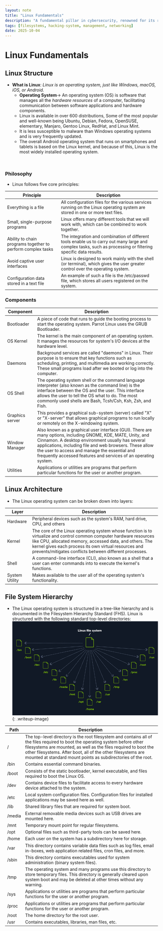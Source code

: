 ```yaml
---
layout: note
title: "Linux Fundamentals"
description: "A fundamental pillar in cybersecurity, renowned for its robustness, flexibility, and open-source nature."
tags: [filesystems, hacking-system, management, networking]
date: 2025-10-04
---
```


# Linux Fundamentals
## Linux Structure
- **What is Linux**: _Linux is an operating system, just like Windows, macOS, iOS, or Android._
    - **Operating System**-> An operating system (OS) is software that manages all the *hardware resources* of a computer, facilitating communication between software applications and hardware components.
    - Linux is available in over 600 distributions,  Some of the most popular and well-known being Ubuntu, Debian, Fedora, OpenSUSE, elementary, Manjaro, Gentoo Linux, RedHat, and Linux Mint.
    - It is less susceptible to malware than Windows operating systems and is very frequently updated.
    - The overall Android operating system that runs on smartphones and tablets is based on the Linux kernel, and because of this, Linux is the most widely installed operating system.
<br>

### Philosophy
- Linux follows five core principles:
<table>
  <thead>
    <tr>
      <th>Principle</th>
      <th>Description</th>
    </tr>
  </thead>
  <tbody>
    <tr>
      <td>Everything is a file</td>
      <td>All configuration files for the various services running on the Linux operating system are stored in one or more text files.</td>
    </tr>
    <tr>
      <td>Small, single-purpose programs</td>
      <td>Linux offers many different tools that we will work with, which can be combined to work together.</td>
    </tr>
    <tr>
      <td>Ability to chain programs together to perform complex tasks</td>
      <td>The integration and combination of different tools enable us to carry out many large and complex tasks, such as processing or filtering specific data results.</td>
    </tr>
    <tr>
      <td>Avoid captive user interfaces</td>
      <td>Linux is designed to work mainly with the shell (or terminal), which gives the user greater control over the operating system.</td>
    </tr>
    <tr>
      <td>Configuration data stored in a text file</td>
      <td>An example of such a file is the /etc/passwd file, which stores all users registered on the system.</td>
    </tr>
  </tbody>
</table>

### Components
<table>
  <thead>
    <tr>
      <th>Component</th>
      <th>Description</th>
    </tr>
  </thead>
  <tbody>
    <tr>
      <td>Bootloader</td>
      <td>A piece of code that runs to guide the booting process to start the operating system. Parrot Linux uses the GRUB Bootloader.</td>
    </tr>
    <tr>
      <td>OS Kernel</td>
      <td>The kernel is the main component of an operating system. It manages the resources for system's I/O devices at the hardware level.</td>
    </tr>
    <tr>
      <td>Daemons</td>
      <td>Background services are called "daemons" in Linux. Their purpose is to ensure that key functions such as scheduling, printing, and multimedia are working correctly. These small programs load after we booted or log into the computer.</td>
    </tr>
    <tr>
      <td>OS Shell</td>
      <td>The operating system shell or the command language interpreter (also known as the command line) is the interface between the OS and the user. This interface allows the user to tell the OS what to do. The most commonly used shells are Bash, Tcsh/Csh, Ksh, Zsh, and Fish.</td>
    </tr>
    <tr>
      <td>Graphics server</td>
      <td>This provides a graphical sub-system (server) called "X" or "X-server" that allows graphical programs to run locally or remotely on the X-windowing system.</td>
    </tr>
    <tr>
      <td>Window Manager</td>
      <td>Also known as a graphical user interface (GUI). There are many options, including GNOME, KDE, MATE, Unity, and Cinnamon. A desktop environment usually has several applications, including file and web browsers. These allow the user to access and manage the essential and frequently accessed features and services of an operating system.</td>
    </tr>
    <tr>
      <td>Utilities</td>
      <td>Applications or utilities are programs that perform particular functions for the user or another program.</td>
    </tr>
  </tbody>
</table>

## Linux Architecture
- The Linux operating system can be broken down into layers:
<table>
  <thead>
    <tr>
      <th>Layer</th>
      <th>Description</th>
    </tr>
  </thead>
  <tbody>
    <tr>
      <td>Hardware</td>
      <td>Peripheral devices such as the system's RAM, hard drive, CPU, and others</td>
    </tr>
    <tr>
      <td>Kernel</td>
      <td>The core of the Linux operating system whose function is to virtualize and control common computer hardware resources like CPU, allocated memory, accessed data, and others. The kernel gives each process its own virtual resources and prevents/mitigates conflicts between different processes.</td>
    </tr>
    <tr>
      <td>Shell</td>
      <td>A command-line interface (CLI), also known as a shell that a user can enter commands into to execute the kernel's functions.</td>
    </tr>
    <tr>
      <td>System Utility</td>
      <td>Makes available to the user all of the operating system's functionality.</td>
    </tr>
  </tbody>
</table>

## File System Hierarchy
- The Linux operating system is structured in a tree-like hierarchy and is documented in the Filesystem Hierarchy Standard (FHS). Linux is structured with the following standard top-level directories:<br>
![file system](/assets/img/linuxFundamentals.PNG){: .writeup-image}<br>
<table>
  <thead>
    <tr>
      <th>Path</th>
      <th>Description</th>
    </tr>
  </thead>
  <tbody>
    <tr>
      <td>/</td>
      <td>The top-level directory is the root filesystem and contains all of the files required to boot the operating system before other filesystems are mounted, as well as the files required to boot the other filesystems. After boot, all of the other filesystems are mounted at standard mount points as subdirectories of the root.</td>
    </tr>
    <tr>
      <td>/bin</td>
      <td>Contains essential command binaries.</td>
    </tr>
    <tr>
      <td>/boot</td>
      <td>Consists of the static bootloader, kernel executable, and files required to boot the Linux OS.</td>
    </tr>
    <tr>
      <td>/dev</td>
      <td>Contains device files to facilitate access to every hardware device attached to the system.</td>
    </tr>
    <tr>
      <td>/etc</td>
      <td>Local system configuration files. Configuration files for installed applications may be saved here as well.</td>
    </tr>
    <tr>
      <td>/lib</td>
      <td>Shared library files that are required for system boot.</td>
    </tr>
    <tr>
      <td>/media</td>
      <td>External removable media devices such as USB drives are mounted here.</td>
    </tr>
    <tr>
      <td>/mnt</td>
      <td>Temporary mount point for regular filesystems.</td>
    </tr>
    <tr>
      <td>/opt</td>
      <td>Optional files such as third-party tools can be saved here.</td>
    </tr>
    <tr>
      <td>/home</td>
      <td>Each user on the system has a subdirectory here for storage.</td>
    </tr>
    <tr>
      <td>/var</td>
      <td>This directory contains variable data files such as log files, email in-boxes, web application related files, cron files, and more.</td>
    </tr>
    <tr>
      <td>/sbin</td>
      <td>This directory contains executables used for system administration (binary system files).</td>
    </tr>
    <tr>
      <td>/tmp</td>
      <td>The operating system and many programs use this directory to store temporary files. This directory is generally cleared upon system boot and may be deleted at other times without any warning.</td>
    </tr>
    <tr>
      <td>/sys</td>
      <td>Applications or utilities are programs that perform particular functions for the user or another program.</td>
    </tr>
    <tr>
      <td>/proc</td>
      <td>Applications or utilities are programs that perform particular functions for the user or another program.</td>
    </tr>
        <tr>
    <td>/root</td>
      <td>The home directory for the root user.</td>
    </tr>
    <tr>
      <td>/usr</td>
      <td>Contains executables, libraries, man files, etc.</td>
    </tr>
  </tbody>
</table>